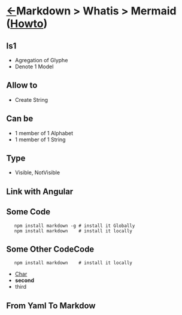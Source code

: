 <head><link rel="stylesheet" href="../../../../md.css"/><script src="../../../../md.js"></script></head>

[//]: #(Reference)
[Repo_Readme]:  ../list/object_list.md
[Item_Howto]:   ../howto/mermaid_howto.md


# [&larr;][Repo_Readme]Markdown > Whatis > Mermaid ([Howto][Item_Howto])

## Is1
- Agregation of Glyphe
- Denote 1 Model
## Allow to
- Create String
## Can be
- 1 member of 1 Alphabet
- 1 member of 1 String
## Type
- Visible, NotVisible

## Link with Angular

## Some Code

       npm install markdown -g # install it Globally
       npm install markdown    # install it locally

## Some Other CodeCode
       npm install markdown    # install it locally

- [Char][Whatis_Char]
- **second**
- third

## From Yaml To Markdow





[Whatis_Char]: #!Whatis/Char
